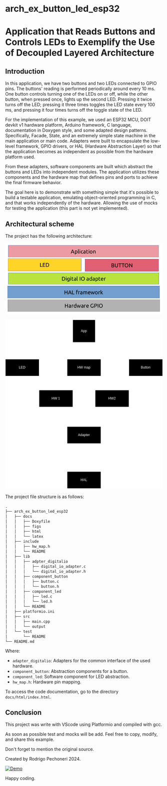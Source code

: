 # arch_ex_button_led_esp32

# Application that Reads Buttons and Controls LEDs to Exemplify the Use of Decoupled Layered Architecture

## Introduction
In this application, we have two buttons and two LEDs connected to GPIO pins. The buttons' reading is performed periodically around every 10 ms. One button controls turning one of the LEDs on or off, while the other button, when pressed once, lights up the second LED. Pressing it twice turns off the LED; pressing it three times toggles the LED state every 100 ms, and pressing it four times turns off the toggle state of the LED.

For the implementation of this example, we used an ESP32 MCU, DOIT devkit v1 hardware platform, Arduino framework, C language, documentation in Doxygen style, and some adapted design patterns. Specifically, Facade, State, and an extremely simple state machine in the main application or main code. Adapters were built to encapsulate the low-level framework, GPIO drivers, or HAL (Hardware Abstraction Layer) so that the application becomes as independent as possible from the hardware platform used.

From these adapters, software components are built which abstract the buttons and LEDs into independent modules. The application utilizes these components and the hardware map that defines pins and ports to achieve the final firmware behavior.

The goal here is to demonstrate with something simple that it's possible to build a testable application, emulating object-oriented programming in C, and that works independently of the hardware. Allowing the use of mocks for testing the application (this part is not yet implemented).

## Architectural scheme 
The project has the following architecture:

![Figure 1](arch_ex_button_led_esp32/docs/figs/layersFig.png)

![Figure 2](arch_ex_button_led_esp32/docs/figs/firmwareOrganigram.png)

The project file structure is as follows:
```shell
.
├── arch_ex_button_led_esp32
│   ├── docs
│   │   ├── Doxyfile
│   │   ├── figs
│   │   ├── html
│   │   └── latex
│   ├── include
│   │   ├── hw_map.h
│   │   └── README
│   ├── lib
│   │   ├── adpter_digitalio
│   │   │   ├── digital_io_adapter.c
│   │   │   └── digital_io_adapter.h
│   │   ├── component_button
│   │   │   ├── button.c
│   │   │   └── button.h
│   │   ├── component_led
│   │   │   ├── led.c
│   │   │   └── led.h
│   │   └── README
│   ├── platformio.ini
│   ├── src
│   │   ├── main.cpp
│   │   └── output
│   └── test
│       └── README
└── README.md
```

Where:

- `adapter_digitalio`: Adapters for the common interface of the used hardware.
- `component_button`: Abstraction components for a button.
- `component_led`: Software component for LED abstraction.
- `hw_map.h`: Hardware pin mapping.

To access the code documentation, go to the directory `docs/html/index.html`.

## Conclusion
This project was write with VScode using Platformio and compiled with gcc.

As soon as possible test and mocks will be add.
Feel free to copy, modify, and share this example.

Don't forget to mention the original source.

Created by Rodrigo Pechoneri 2024.

[![Demo](https://img.youtube.com/vi/0CNXOXXDLmE/0.jpg)](https://www.youtube.com/watch?v=0CNXOXXDLmE)

Happy coding.

